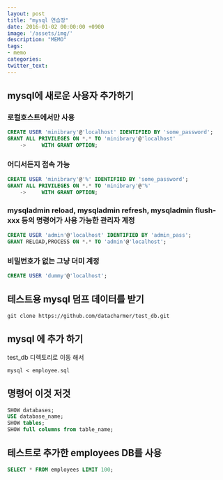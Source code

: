 ```yaml
---
layout: post
title: "mysql 연습장"
date: 2016-01-02 00:00:00 +0900
image: '/assets/img/'
description: "MEMO"
tags:
- memo
categories:
twitter_text:
---
```


## mysql에 새로운 사용자 추가하기

###  로컬호스트에서만 사용

```sql
CREATE USER 'minibrary'@'localhost' IDENTIFIED BY 'some_password';
GRANT ALL PRIVILEGES ON *.* TO 'minibrary'@'localhost'
    ->     WITH GRANT OPTION;
```

### 어디서든지 접속 가능

```sql
CREATE USER 'minibrary'@'%' IDENTIFIED BY 'some_password';
GRANT ALL PRIVILEGES ON *.* TO 'minibrary'@'%'
    ->     WITH GRANT OPTION;
```

### mysqladmin reload, mysqladmin refresh, mysqladmin flush-xxx 등의 명령어가 사용 가능한 관리자 계정

```sql
CREATE USER 'admin'@'localhost' IDENTIFIED BY 'admin_pass';
GRANT RELOAD,PROCESS ON *.* TO 'admin'@'localhost';
```

### 비밀번호가 없는 그냥 더미 계정

```sql
CREATE USER 'dummy'@'localhost';
```

## 테스트용 mysql 덤프 데이터를 받기

```
git clone https://github.com/datacharmer/test_db.git
```

## mysql 에 추가 하기

test_db 디렉토리로 이동 해서

```
mysql < employee.sql
```

## 명령어 이것 저것

```sql
SHOW databases;
USE database_name;
SHOW tables;
SHOW full columns from table_name;
```

## 테스트로 추가한 employees DB를 사용

```sql
SELECT * FROM employees LIMIT 100;
```

